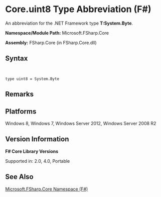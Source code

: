 # Core.uint8 Type Abbreviation (F#)

An abbreviation for the .NET Framework type **T:System.Byte**.

**Namespace/Module Path:** Microsoft.FSharp.Core

**Assembly:** FSharp.Core (in FSharp.Core.dll)


## Syntax


```


type uint8 = System.Byte

```



## Remarks

## Platforms
Windows 8, Windows 7, Windows Server 2012, Windows Server 2008 R2


## Version Information
**F# Core Library Versions**

Supported in: 2.0, 4.0, Portable




## See Also
[Microsoft.FSharp.Core Namespace &#40;F&#35;&#41;](Microsoft.FSharp.Core+Namespace+%28FSharp%29.md)


